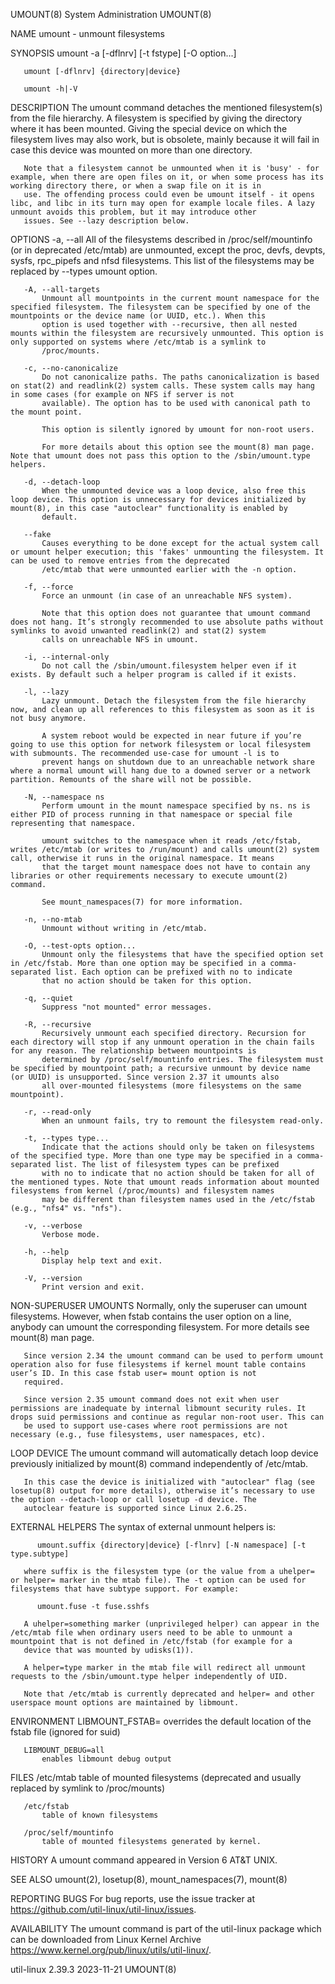UMOUNT(8)                                                                                  System Administration                                                                                  UMOUNT(8)

NAME
       umount - unmount filesystems

SYNOPSIS
       umount -a [-dflnrv] [-t fstype] [-O option...]

       umount [-dflnrv] {directory|device}

       umount -h|-V

DESCRIPTION
       The umount command detaches the mentioned filesystem(s) from the file hierarchy. A filesystem is specified by giving the directory where it has been mounted. Giving the special device on which the
       filesystem lives may also work, but is obsolete, mainly because it will fail in case this device was mounted on more than one directory.

       Note that a filesystem cannot be unmounted when it is 'busy' - for example, when there are open files on it, or when some process has its working directory there, or when a swap file on it is in
       use. The offending process could even be umount itself - it opens libc, and libc in its turn may open for example locale files. A lazy unmount avoids this problem, but it may introduce other
       issues. See --lazy description below.

OPTIONS
       -a, --all
           All of the filesystems described in /proc/self/mountinfo (or in deprecated /etc/mtab) are unmounted, except the proc, devfs, devpts, sysfs, rpc_pipefs and nfsd filesystems. This list of the
           filesystems may be replaced by --types umount option.

       -A, --all-targets
           Unmount all mountpoints in the current mount namespace for the specified filesystem. The filesystem can be specified by one of the mountpoints or the device name (or UUID, etc.). When this
           option is used together with --recursive, then all nested mounts within the filesystem are recursively unmounted. This option is only supported on systems where /etc/mtab is a symlink to
           /proc/mounts.

       -c, --no-canonicalize
           Do not canonicalize paths. The paths canonicalization is based on stat(2) and readlink(2) system calls. These system calls may hang in some cases (for example on NFS if server is not
           available). The option has to be used with canonical path to the mount point.

           This option is silently ignored by umount for non-root users.

           For more details about this option see the mount(8) man page. Note that umount does not pass this option to the /sbin/umount.type helpers.

       -d, --detach-loop
           When the unmounted device was a loop device, also free this loop device. This option is unnecessary for devices initialized by mount(8), in this case "autoclear" functionality is enabled by
           default.

       --fake
           Causes everything to be done except for the actual system call or umount helper execution; this 'fakes' unmounting the filesystem. It can be used to remove entries from the deprecated
           /etc/mtab that were unmounted earlier with the -n option.

       -f, --force
           Force an unmount (in case of an unreachable NFS system).

           Note that this option does not guarantee that umount command does not hang. It’s strongly recommended to use absolute paths without symlinks to avoid unwanted readlink(2) and stat(2) system
           calls on unreachable NFS in umount.

       -i, --internal-only
           Do not call the /sbin/umount.filesystem helper even if it exists. By default such a helper program is called if it exists.

       -l, --lazy
           Lazy unmount. Detach the filesystem from the file hierarchy now, and clean up all references to this filesystem as soon as it is not busy anymore.

           A system reboot would be expected in near future if you’re going to use this option for network filesystem or local filesystem with submounts. The recommended use-case for umount -l is to
           prevent hangs on shutdown due to an unreachable network share where a normal umount will hang due to a downed server or a network partition. Remounts of the share will not be possible.

       -N, --namespace ns
           Perform umount in the mount namespace specified by ns. ns is either PID of process running in that namespace or special file representing that namespace.

           umount switches to the namespace when it reads /etc/fstab, writes /etc/mtab (or writes to /run/mount) and calls umount(2) system call, otherwise it runs in the original namespace. It means
           that the target mount namespace does not have to contain any libraries or other requirements necessary to execute umount(2) command.

           See mount_namespaces(7) for more information.

       -n, --no-mtab
           Unmount without writing in /etc/mtab.

       -O, --test-opts option...
           Unmount only the filesystems that have the specified option set in /etc/fstab. More than one option may be specified in a comma-separated list. Each option can be prefixed with no to indicate
           that no action should be taken for this option.

       -q, --quiet
           Suppress "not mounted" error messages.

       -R, --recursive
           Recursively unmount each specified directory. Recursion for each directory will stop if any unmount operation in the chain fails for any reason. The relationship between mountpoints is
           determined by /proc/self/mountinfo entries. The filesystem must be specified by mountpoint path; a recursive unmount by device name (or UUID) is unsupported. Since version 2.37 it umounts also
           all over-mounted filesystems (more filesystems on the same mountpoint).

       -r, --read-only
           When an unmount fails, try to remount the filesystem read-only.

       -t, --types type...
           Indicate that the actions should only be taken on filesystems of the specified type. More than one type may be specified in a comma-separated list. The list of filesystem types can be prefixed
           with no to indicate that no action should be taken for all of the mentioned types. Note that umount reads information about mounted filesystems from kernel (/proc/mounts) and filesystem names
           may be different than filesystem names used in the /etc/fstab (e.g., "nfs4" vs. "nfs").

       -v, --verbose
           Verbose mode.

       -h, --help
           Display help text and exit.

       -V, --version
           Print version and exit.

NON-SUPERUSER UMOUNTS
       Normally, only the superuser can umount filesystems. However, when fstab contains the user option on a line, anybody can umount the corresponding filesystem. For more details see mount(8) man
       page.

       Since version 2.34 the umount command can be used to perform umount operation also for fuse filesystems if kernel mount table contains user’s ID. In this case fstab user= mount option is not
       required.

       Since version 2.35 umount command does not exit when user permissions are inadequate by internal libmount security rules. It drops suid permissions and continue as regular non-root user. This can
       be used to support use-cases where root permissions are not necessary (e.g., fuse filesystems, user namespaces, etc).

LOOP DEVICE
       The umount command will automatically detach loop device previously initialized by mount(8) command independently of /etc/mtab.

       In this case the device is initialized with "autoclear" flag (see losetup(8) output for more details), otherwise it’s necessary to use the option --detach-loop or call losetup -d device. The
       autoclear feature is supported since Linux 2.6.25.

EXTERNAL HELPERS
       The syntax of external unmount helpers is:

          umount.suffix {directory|device} [-flnrv] [-N namespace] [-t type.subtype]

       where suffix is the filesystem type (or the value from a uhelper= or helper= marker in the mtab file). The -t option can be used for filesystems that have subtype support. For example:

          umount.fuse -t fuse.sshfs

       A uhelper=something marker (unprivileged helper) can appear in the /etc/mtab file when ordinary users need to be able to unmount a mountpoint that is not defined in /etc/fstab (for example for a
       device that was mounted by udisks(1)).

       A helper=type marker in the mtab file will redirect all unmount requests to the /sbin/umount.type helper independently of UID.

       Note that /etc/mtab is currently deprecated and helper= and other userspace mount options are maintained by libmount.

ENVIRONMENT
       LIBMOUNT_FSTAB=<path>
           overrides the default location of the fstab file (ignored for suid)

       LIBMOUNT_DEBUG=all
           enables libmount debug output

FILES
       /etc/mtab
           table of mounted filesystems (deprecated and usually replaced by symlink to /proc/mounts)

       /etc/fstab
           table of known filesystems

       /proc/self/mountinfo
           table of mounted filesystems generated by kernel.

HISTORY
       A umount command appeared in Version 6 AT&T UNIX.

SEE ALSO
       umount(2), losetup(8), mount_namespaces(7), mount(8)

REPORTING BUGS
       For bug reports, use the issue tracker at https://github.com/util-linux/util-linux/issues.

AVAILABILITY
       The umount command is part of the util-linux package which can be downloaded from Linux Kernel Archive <https://www.kernel.org/pub/linux/utils/util-linux/>.

util-linux 2.39.3                                                                                2023-11-21                                                                                       UMOUNT(8)
